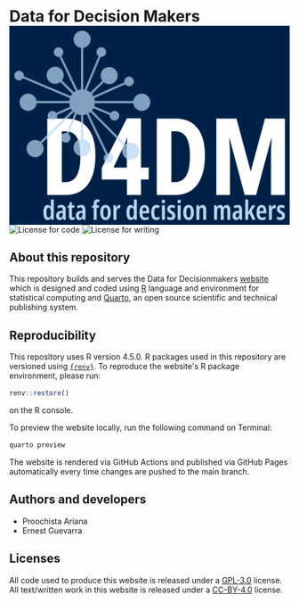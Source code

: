 # Data for Decision Makers <img src="images/d4dm_neg.png" align="right" />

<!-- badges: start -->
![License for code](https://img.shields.io/badge/license_for_code-GPL3.0-blue)
![License for writing](https://img.shields.io/badge/license_for_writing-CC_BY_4.0-blue)
<!-- badges: end -->

## About this repository

This repository builds and serves the Data for Decisionmakers [website](https://d4dm.org) which is designed and coded using [R](https://r-project.org) language and environment for statistical computing and [Quarto](https://quarto.org), an open source scientific and technical publishing system.

## Reproducibility

This repository uses R version 4.5.0. R packages used in this repository are versioned using [`{renv}`](https://rstudio.github.io/renv/index.html). To reproduce the website's R package environment, please run:

```R
renv::restore()
```

on the R console.

To preview the website locally, run the following command on Terminal:

```bash
quarto preview
```

The website is rendered via GitHub Actions and published via GitHub Pages automatically every time changes are pushed to the main branch.


## Authors and developers

* Proochista Ariana
* Ernest Guevarra


## Licenses

All code used to produce this website is released under a [GPL-3.0](https://opensource.org/license/gpl-3-0) license. All text/written work in this website is released under a [CC-BY-4.0](https://creativecommons.org/licenses/by/4.0/) license.